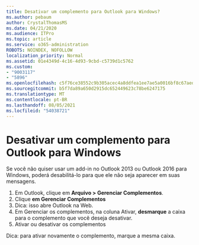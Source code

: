 ```yaml
---
title: Desativar um complemento para Outlook para Windows?
ms.author: pebaum
author: CrystalThomasMS
ms.date: 04/21/2020
ms.audience: ITPro
ms.topic: article
ms.service: o365-administration
ROBOTS: NOINDEX, NOFOLLOW
localization_priority: Normal
ms.assetid: 01e4349d-4c16-4d93-9cbd-c5739d1c5762
ms.custom:
- "9003117"
- "5896"
ms.openlocfilehash: c5f76ce38552c9b305acec4a8ddfea1ee7ae5a0016bf8c67aed1d7e7c2c3449b
ms.sourcegitcommit: b5f7da89a650d2915dc652449623c78be6247175
ms.translationtype: MT
ms.contentlocale: pt-BR
ms.lasthandoff: 08/05/2021
ms.locfileid: "54038721"
---
```

# <a name="turn-an-add-in-off-for-outlook-for-windows"></a>Desativar um complemento para Outlook para Windows

Se você não quiser usar um add-in no Outlook 2013 ou Outlook 2016 para Windows, poderá desabilitá-lo para que ele não seja aparecer em suas mensagens.  

1. Em Outlook, clique em **Arquivo > Gerenciar Complementos**.
2. Clique  **em Gerenciar Complementos**
3. Dica: isso abre Outlook na Web.
4. Em Gerenciar os complementos, na coluna Ativar, **desmarque**  a caixa para o complemento que você deseja desativar.
5. Ativar ou desativar os complementos

Dica: para ativar novamente o complemento, marque a mesma caixa.
